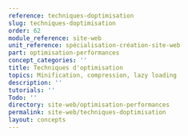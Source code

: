 ```yaml
---
reference: techniques-doptimisation
slug: techniques-doptimisation
order: 62
module_reference: site-web
unit_reference: spécialisation-création-site-web
part: optimisation-performances
concept_categories: ''
title: Techniques d'optimisation
topics: Minification, compression, lazy loading
description: ''
tutorials: ''
Todo: ''
directory: site-web/optimisation-performances
permalink: site-web/techniques-doptimisation
layout: concepts
---
```

